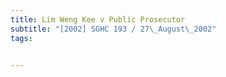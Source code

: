 ```yaml
---
title: Lim Weng Kee v Public Prosecutor 
subtitle: "[2002] SGHC 193 / 27\_August\_2002"
tags:


---
```


